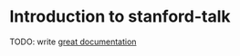 # Introduction to stanford-talk

TODO: write [great documentation](http://jacobian.org/writing/what-to-write/)
